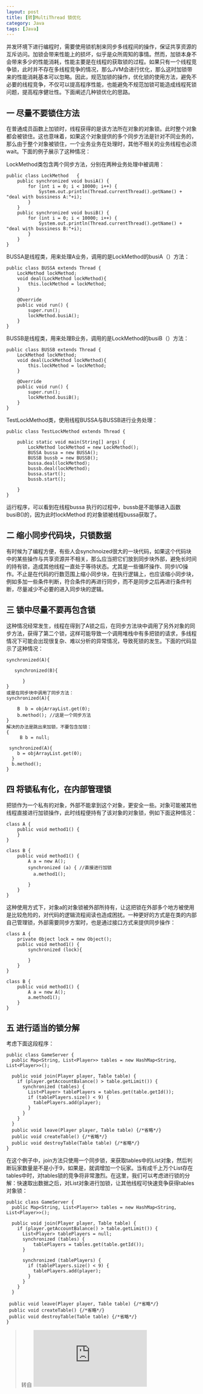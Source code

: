 ```yaml
---
layout: post
title: [转]MultiThread 锁优化
category: Java
tags: [Java]
---
```


并发环境下进行编程时，需要使用锁机制来同步多线程间的操作，保证共享资源的互斥访问。加锁会带来性能上的损坏，似乎是众所周知的事情。然而，加锁本身不会带来多少的性能消耗，性能主要是在线程的获取锁的过程。如果只有一个线程竞争锁，此时并不存在多线程竞争的情况，那么JVM会进行优化，那么这时加锁带来的性能消耗基本可以忽略。因此，规范加锁的操作，优化锁的使用方法，避免不必要的线程竞争，不仅可以提高程序性能，也能避免不规范加锁可能造成线程死锁问题，提高程序健壮性。下面阐述几种锁优化的思路。

## 一 尽量不要锁住方法
在普通成员函数上加锁时，线程获得的是该方法所在对象的对象锁。此时整个对象都会被锁住。这也意味着，如果这个对象提供的多个同步方法是针对不同业务的，那么由于整个对象被锁住，一个业务业务在处理时，其他不相关的业务线程也必须wait。下面的例子展示了这种情况：

LockMethod类包含两个同步方法，分别在两种业务处理中被调用：

```
public class LockMethod   {
    public synchronized void busiA() {
        for (int i = 0; i < 10000; i++) {
            System.out.println(Thread.currentThread().getName() + "deal with bussiness A:"+i);
        }
    }
    public synchronized void busiB() {
        for (int i = 0; i < 10000; i++) {
            System.out.println(Thread.currentThread().getName() + "deal with bussiness B:"+i);
        }
    }
}
```

BUSSA是线程类，用来处理A业务，调用的是LockMethod的busiA（）方法：

```
public class BUSSA extends Thread {
    LockMethod lockMethod;
    void deal(LockMethod lockMethod){
        this.lockMethod = lockMethod;
    }
 
    @Override
    public void run() {
        super.run();
        lockMethod.busiA();
    }
}
```

BUSSB是线程类，用来处理B业务，调用的是LockMethod的busiB（）方法：

```
public class BUSSB extends Thread {
    LockMethod lockMethod;
    void deal(LockMethod lockMethod){
        this.lockMethod = lockMethod;
    }
 
    @Override
    public void run() {
        super.run();
        lockMethod.busiB();
    }
}
```

TestLockMethod类，使用线程BUSSA与BUSSB进行业务处理：

```
public class TestLockMethod extends Thread {
 
    public static void main(String[] args) {
        LockMethod lockMethod = new LockMethod();
        BUSSA bussa = new BUSSA();
        BUSSB bussb = new BUSSB();
        bussa.deal(lockMethod);
        bussb.deal(lockMethod);
        bussa.start();
        bussb.start();
 
    }
}
```

运行程序，可以看到在线程bussa 执行的过程中，bussb是不能够进入函数 busiB()的，因为此时lockMethod 的对象锁被线程bussa获取了。

## 二 缩小同步代码块，只锁数据
有时候为了编程方便，有些人会synchnoized很大的一块代码，如果这个代码块中的某些操作与共享资源并不相关，那么应当把它们放到同步块外部，避免长时间的持有锁，造成其他线程一直处于等待状态。尤其是一些循环操作、同步I/O操作。不止是在代码的行数范围上缩小同步块，在执行逻辑上，也应该缩小同步块，例如多加一些条件判断，符合条件的再进行同步，而不是同步之后再进行条件判断，尽量减少不必要的进入同步块的逻辑。

## 三 锁中尽量不要再包含锁
这种情况经常发生，线程在得到了A锁之后，在同步方法块中调用了另外对象的同步方法，获得了第二个锁，这样可能导致一个调用堆栈中有多把锁的请求，多线程情况下可能会出现很复杂、难以分析的异常情况，导致死锁的发生。下面的代码显示了这种情况：

```
synchronized(A){
 
   synchronized(B){
   
      }  
}
或是在同步块中调用了同步方法：
synchronized(A){
 
    B  b = objArrayList.get(0);
    b.method(); //这是一个同步方法
}
解决的办法是跳出来加锁，不要包含加锁：
{
     B b = null;
    
 synchronized(A){
    b = objArrayList.get(0);
  }
  b.method();
}
```

## 四 将锁私有化，在内部管理锁
把锁作为一个私有的对象，外部不能拿到这个对象，更安全一些。对象可能被其他线程直接进行加锁操作，此时线程便持有了该对象的对象锁，例如下面这种情况：

```
class A {
    public void method1() {
    }
}
 
class B {
    public void method1() {
        A a = new A();
        synchronized (a) { //直接进行加锁
　　　　　　a.method1();
 
        }
    }
}
```

这种使用方式下，对象a的对象锁被外部所持有，让这把锁在外部多个地方被使用是比较危险的，对代码的逻辑流程阅读也造成困扰。一种更好的方式是在类的内部自己管理锁，外部需要同步方案时，也是通过接口方式来提供同步操作：

```
class A {
    private Object lock = new Object();
    public void method1() {
        synchronized (lock){
             
        }
    }
}
 
class B {
    public void method1() {
        A a = new A();
        a.method1();
    }
}
```

## 五 进行适当的锁分解
考虑下面这段程序：

```
public class GameServer {
  public Map<String, List<Player>> tables = new HashMap<String, List<Player>>();
 
  public void join(Player player, Table table) {
    if (player.getAccountBalance() > table.getLimit()) {
      synchronized (tables) {
        List<Player> tablePlayers = tables.get(table.getId());
        if (tablePlayers.size() < 9) {
          tablePlayers.add(player);
        }
      }
    }
  }
  public void leave(Player player, Table table) {/*省略*/} 
  public void createTable() {/*省略*/} 
  public void destroyTable(Table table) {/*省略*/}
}
```

在这个例子中，join方法只使用一个同步锁，来获取tables中的List<Player>对象，然后判断玩家数量是不是小于9，如果是，就调增加一个玩家。当有成千上万个List<Player>存在tables中时，对tables锁的竞争将非常激烈。在这里，我们可以考虑进行锁的分解：快速取出数据之后，对List<Player>对象进行加锁，让其他线程可快速竞争获得tables对象锁：

```
public class GameServer {
  public Map<String, List<Player>> tables = new HashMap<String, List<Player>>();
 
  public void join(Player player, Table table) {
    if (player.getAccountBalance() > table.getLimit()) {
      List<Player> tablePlayers = null;
      synchronized (tables) {
          tablePlayers = tables.get(table.getId());
      }
       
      synchronized (tablePlayers) {
        if (tablePlayers.size() < 9) {
          tablePlayers.add(player);
        }
      }
    }
  }
 
 public void leave(Player player, Table table) {/*省略*/} 
 public void createTable() {/*省略*/} 
 public void destroyTable(Table table) {/*省略*/}
}
```

> 转自
![Java 多线程编程—锁优化](http://www.importnew.com/27935.html)

